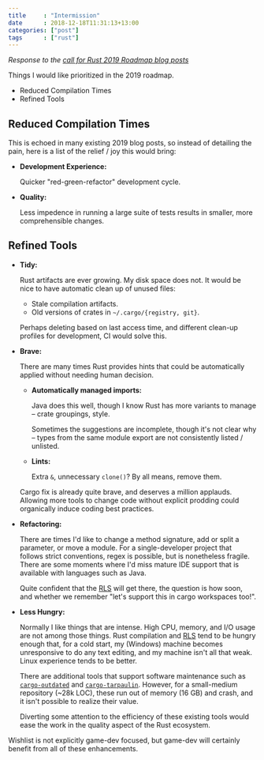 ```yaml
---
title     : "Intermission"
date      : 2018-12-18T11:31:13+13:00
categories: ["post"]
tags      : ["rust"]
---
```


*Response to the [call for Rust 2019 Roadmap blog posts](https://blog.rust-lang.org/2018/12/06/call-for-rust-2019-roadmap-blogposts.html)*

Things I would like prioritized in the 2019 roadmap.

* Reduced Compilation Times
* Refined Tools

## Reduced Compilation Times

This is echoed in many existing 2019 blog posts, so instead of detailing the pain, here is a list of the relief / joy this would bring:

* **Development Experience:**

    Quicker "red-green-refactor" development cycle.

* **Quality:**

    Less impedence in running a large suite of tests results in smaller, more comprehensible changes.

## Refined Tools

* **Tidy:**

    Rust artifacts are ever growing. My disk space does not. It would be nice to have automatic clean up of unused files:

    - Stale compilation artifacts.
    - Old versions of crates in `~/.cargo/{registry, git}`.

    Perhaps deleting based on last access time, and different clean-up profiles for development, CI would solve this.

* **Brave:**

    There are many times Rust provides hints that could be automatically applied without needing human decision.

    - **Automatically managed imports:**

        Java does this well, though I know Rust has more variants to manage &ndash; crate groupings, style.

        Sometimes the suggestions are incomplete, though it's not clear why &ndash; types from the same module export are not consistently listed / unlisted.

    - **Lints:**

        Extra `&`, unnecessary `clone()`? By all means, remove them.

    Cargo fix is already quite brave, and deserves a million applauds. Allowing more tools to change code without explicit prodding could organically induce coding best practices.

* **Refactoring:**

    There are times I'd like to change a method signature, add or split a parameter, or move a module. For a single-developer project that follows strict conventions, regex is possible, but is nonetheless fragile. There are some moments where I'd miss mature IDE support that is available with languages such as Java.

    Quite confident that the [RLS][rls] will get there, the question is how soon, and whether we remember "let's support this in cargo workspaces too!".

* **Less Hungry:**

    Normally I like things that are intense. High CPU, memory, and I/O usage are not among those things. Rust compilation and [RLS][rls] tend to be hungry enough that, for a cold start, my (Windows) machine becomes unresponsive to do any text editing, and my machine isn't all that weak. Linux experience tends to be better.

    There are additional tools that support software maintenance such as [`cargo-outdated`] and [`cargo-tarpaulin`]. However, for a small-medium repository (~28k LOC), these run out of memory (16 GB) and crash, and it isn't possible to realize their value.

    Diverting some attention to the efficiency of these existing tools would ease the work in the quality aspect of the Rust ecosystem.

Wishlist is not explicitly game-dev focused, but game-dev will certainly benefit from all of these enhancements.

[`cargo-outdated`]: https://github.com/kbknapp/cargo-outdated
[`cargo-tarpaulin`]: https://crates.io/crates/cargo-tarpaulin
[rls]: https://github.com/rust-lang/rls

